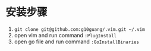 # 安装步骤

1. `git clone git@github.com:g10guang/.vim.git ~/.vim`
2. open vim and run command `:PlugInstall`
3. open go file and run command `:GoInstallBinaries`
